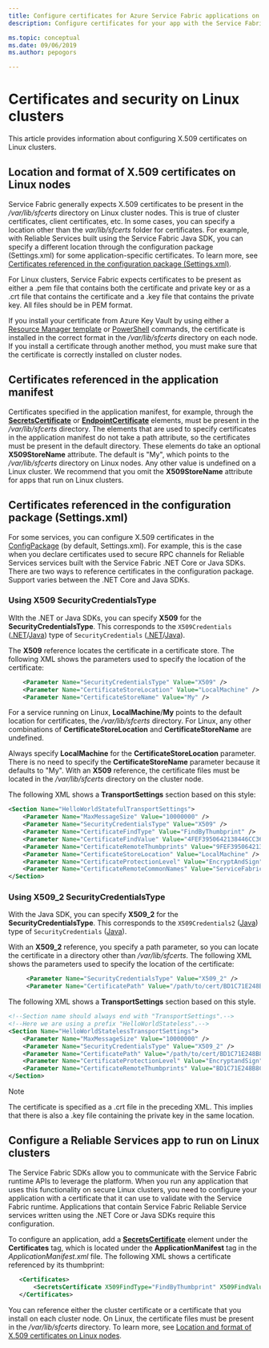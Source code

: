 ```yaml
---
title: Configure certificates for Azure Service Fabric applications on Linux | Microsoft Docs
description: Configure certificates for your app with the Service Fabric runtime on a Linux cluster

ms.topic: conceptual
ms.date: 09/06/2019
ms.author: pepogors

---
```

# Certificates and security on Linux clusters

This article provides information about configuring X.509 certificates on Linux clusters.

## Location and format of X.509 certificates on Linux nodes

Service Fabric generally expects X.509 certificates to be present in the */var/lib/sfcerts* directory on Linux cluster nodes. This is true of cluster certificates, client certificates, etc. In some cases, you can specify a location other than the *var/lib/sfcerts* folder for certificates. For example, with Reliable Services built using the Service Fabric Java SDK, you can specify a different location through the configuration package (Settings.xml) for some application-specific certificates. To learn more, see [Certificates referenced in the configuration package (Settings.xml)](#certificates-referenced-in-the-configuration-package-settingsxml).

For Linux clusters, Service Fabric expects certificates to be present as either a .pem file that contains both the certificate and private key or as a .crt file that contains the certificate and a .key file that contains the private key. All files should be in PEM format. 

If you install your certificate from Azure Key Vault by using either a [Resource Manager template](./service-fabric-cluster-creation-create-template.md) or [PowerShell](https://docs.microsoft.com/powershell/module/az.servicefabric/?view=azps-2.6.0) commands, the certificate is installed in the correct format in the */var/lib/sfcerts* directory on each node. If you install a certificate through another method, you must make sure that the certificate is correctly installed on cluster nodes.

## Certificates referenced in the application manifest

Certificates specified in the application manifest, for example, through the [**SecretsCertificate**](https://docs.microsoft.com/azure/service-fabric/service-fabric-service-model-schema-elements#secretscertificate-element) or [**EndpointCertificate**](https://docs.microsoft.com/azure/service-fabric/service-fabric-service-model-schema-elements#endpointcertificate-element) elements, must be present in the */var/lib/sfcerts* directory. The elements that are used to specify certificates in the application manifest do not take a path attribute, so the certificates must be present in the default directory. These elements do take an optional **X509StoreName** attribute. The default is "My", which points to the */var/lib/sfcerts* directory on Linux nodes. Any other value is undefined on a Linux cluster. We recommend that you omit the **X509StoreName** attribute for apps that run on Linux clusters. 

## Certificates referenced in the configuration package (Settings.xml)

For some services, you can configure X.509 certificates in the [ConfigPackage](./service-fabric-application-and-service-manifests.md) (by default, Settings.xml). For example, this is the case when you declare certificates used to secure RPC channels for Reliable Services services built with the Service Fabric .NET Core or Java SDKs. There are two ways to reference certificates in the configuration package. Support varies between the .NET Core and Java SDKs.

### Using X509 SecurityCredentialsType

WIth the .NET or Java SDKs, you can specify **X509** for the **SecurityCredentialsType**. This corresponds to the `X509Credentials` ([.NET](https://msdn.microsoft.com/library/system.fabric.x509credentials.aspx)/[Java](https://docs.microsoft.com/java/api/system.fabric.x509credentials)) type of `SecurityCredentials` ([.NET](https://msdn.microsoft.com/library/system.fabric.securitycredentials.aspx)/[Java](https://docs.microsoft.com/java/api/system.fabric.securitycredentials)).

The **X509** reference locates the certificate in a certificate store. The following XML shows the parameters used to specify the location of the certificate:

```xml
    <Parameter Name="SecurityCredentialsType" Value="X509" />
    <Parameter Name="CertificateStoreLocation" Value="LocalMachine" />
    <Parameter Name="CertificateStoreName" Value="My" />
```

For a service running on Linux, **LocalMachine**/**My** points to the default location for certificates, the */var/lib/sfcerts* directory. For Linux, any other combinations of **CertificateStoreLocation** and **CertificateStoreName** are undefined. 

Always specify **LocalMachine** for the **CertificateStoreLocation** parameter. There is no need to specify the **CertificateStoreName** parameter because it defaults to "My". With an **X509** reference, the certificate files must be located in the */var/lib/sfcerts* directory on the cluster node.  

The following XML shows a **TransportSettings** section based on this style:

```xml
<Section Name="HelloWorldStatefulTransportSettings">
    <Parameter Name="MaxMessageSize" Value="10000000" />
    <Parameter Name="SecurityCredentialsType" Value="X509" />
    <Parameter Name="CertificateFindType" Value="FindByThumbprint" />
    <Parameter Name="CertificateFindValue" Value="4FEF3950642138446CC364A396E1E881DB76B48C" />
    <Parameter Name="CertificateRemoteThumbprints" Value="9FEF3950642138446CC364A396E1E881DB76B483" />
    <Parameter Name="CertificateStoreLocation" Value="LocalMachine" />
    <Parameter Name="CertificateProtectionLevel" Value="EncryptAndSign" />
    <Parameter Name="CertificateRemoteCommonNames" Value="ServiceFabric-Test-Cert" />
</Section>
```

### Using X509_2 SecurityCredentialsType

With the Java SDK, you can specify **X509_2** for the **SecurityCredentialsType**. This corresponds to the `X509Credentials2` ([Java](https://docs.microsoft.com/java/api/system.fabric.x509credentials2)) type of `SecurityCredentials` ([Java](https://docs.microsoft.com/java/api/system.fabric.securitycredentials)). 

With an **X509_2** reference, you specify a path parameter, so you can locate the certificate in a directory other than */var/lib/sfcerts*.  The following XML shows the parameters used to specify the location of the certificate: 

```xml
     <Parameter Name="SecurityCredentialsType" Value="X509_2" />
     <Parameter Name="CertificatePath" Value="/path/to/cert/BD1C71E248B8C6834C151174DECDBDC02DE1D954.crt" />
```

The following XML shows a **TransportSettings** section based on this style.

```xml
<!--Section name should always end with "TransportSettings".-->
<!--Here we are using a prefix "HelloWorldStateless".-->
<Section Name="HelloWorldStatelessTransportSettings">
    <Parameter Name="MaxMessageSize" Value="10000000" />
    <Parameter Name="SecurityCredentialsType" Value="X509_2" />
    <Parameter Name="CertificatePath" Value="/path/to/cert/BD1C71E248B8C6834C151174DECDBDC02DE1D954.crt" />
    <Parameter Name="CertificateProtectionLevel" Value="EncryptandSign" />
    <Parameter Name="CertificateRemoteThumbprints" Value="BD1C71E248B8C6834C151174DECDBDC02DE1D954" />
</Section>
```

> [!NOTE]
> The certificate is specified as a .crt file in the preceding XML. This implies that there is also a .key file containing the private key in the same location.

## Configure a Reliable Services app to run on Linux clusters

The Service Fabric SDKs allow you to communicate with the Service Fabric runtime APIs to leverage the platform. When you run any application that uses this functionality on secure Linux clusters, you need to configure your application with a certificate that it can use to validate with the Service Fabric runtime. Applications that contain Service Fabric Reliable Service services written using the .NET Core or Java SDKs require this configuration. 

To configure an application, add a [**SecretsCertificate**](https://docs.microsoft.com/azure/service-fabric/service-fabric-service-model-schema-elements#secretscertificate-element) element under the **Certificates** tag, which is located under the **ApplicationManifest** tag in the *ApplicationManifest.xml* file. The following XML shows a certificate referenced by its thumbprint: 

```xml
   <Certificates>
       <SecretsCertificate X509FindType="FindByThumbprint" X509FindValue="0A00AA0AAAA0AAA00A000000A0AA00A0AAAA00" />
   </Certificates>   
```

You can reference either the cluster certificate or a certificate that you install on each cluster node. On Linux, the certificate files must be present in the */var/lib/sfcerts* directory. To learn more, see [Location and format of X.509 certificates on Linux nodes](#location-and-format-of-x509-certificates-on-linux-nodes).



